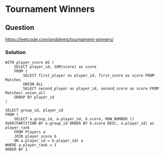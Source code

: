 # Tournament Winners
## Question
https://leetcode.com/problems/tournament-winners/
### Solution
```
WITH player_score AS (
    SELECT player_id, SUM(score) as score
    FROM (
        SELECT first_player as player_id, first_score as score FROM Matches
        UNION ALL
        SELECT second_player as player_id, second_score as score FROM Matches) union_all
    GROUP BY player_id
)

SELECT group_id, player_id
FROM (
    SELECT a.group_id, a.player_id, b.score, ROW_NUMBER () OVER(PARTITION BY a.group_id ORDER BY b.score DESC, a.player_id) as player_rank
    FROM Players a
    JOIN player_score b
    ON a.player_id = b.player_id) a
WHERE a.player_rank = 1
ORDER BY 1
```
